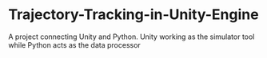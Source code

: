 # Trajectory-Tracking-in-Unity-Engine
A project connecting Unity and Python. Unity working as the simulator tool while Python acts as the data processor
